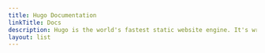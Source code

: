 ```yaml
---
title: Hugo Documentation
linkTitle: Docs
description: Hugo is the world's fastest static website engine. It's written in Go (aka Golang) and developed by bep, spf13 and friends.
layout: list
---
```


<!--
If we want content on this page at some point, considering taking it from:

- https://gohugo.io/about/introduction/
- https://gohugo.io/about/features/

Try to use the same language (e.g., tagline) everywhere:

- Home: https://gohugo.io/
- Docs: https://gohugo.io/documentation/
- Project repo: https://github.com/gohugoio/hugo?tab=readme-ov-file#readme
- Docs repo: https://github.com/gohugoio/hugoDocs?tab=readme-ov-file#readme 
-->
